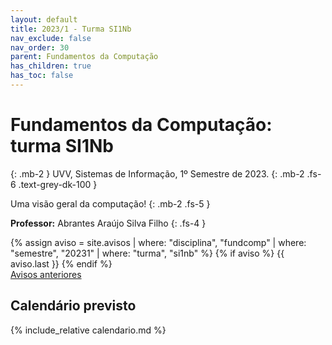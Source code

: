 ```yaml
---
layout: default
title: 2023/1 - Turma SI1Nb
nav_exclude: false
nav_order: 30
parent: Fundamentos da Computação
has_children: true
has_toc: false
---
```


# **Fundamentos da Computação: turma SI1Nb**
{: .mb-2 }
UVV, Sistemas de Informação, 1º Semestre de 2023.
{: .mb-2 .fs-6 .text-grey-dk-100 }

Uma visão geral da computação!
{: .mb-2 .fs-5 }

**Professor:** Abrantes Araújo Silva Filho
{: .fs-4 }

<div class="d-flex">
  <div class="flex-justify-start" style="flex-grow: 1">
  {% assign aviso = site.avisos
     | where: "disciplina", "fundcomp"
     | where: "semestre", "20231"
     | where: "turma", "si1nb" %}
  {% if aviso %}
    {{ aviso.last }}
  {% endif %}
  </div>
</div>
<div style="flex-grow: 0">
  <a href="{{ page.dir }}avisos" class="btn btn-outline">Avisos anteriores</a>
</div>

## Calendário previsto

{% include_relative calendario.md %}
